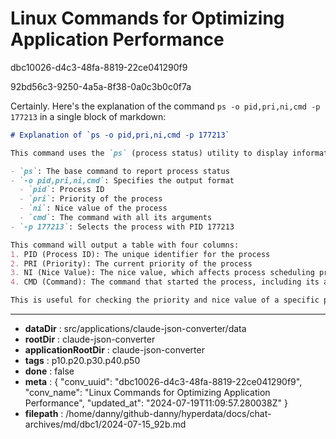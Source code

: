 # Linux Commands for Optimizing Application Performance

dbc10026-d4c3-48fa-8819-22ce041290f9

92bd56c3-9250-4a5a-8f38-0a0c3b0c0f7a

 Certainly. Here's the explanation of the command `ps -o pid,pri,ni,cmd -p 177213` in a single block of markdown:

```markdown
# Explanation of `ps -o pid,pri,ni,cmd -p 177213`

This command uses the `ps` (process status) utility to display information about a specific process:

- `ps`: The base command to report process status
- `-o pid,pri,ni,cmd`: Specifies the output format
  - `pid`: Process ID
  - `pri`: Priority of the process
  - `ni`: Nice value of the process
  - `cmd`: The command with all its arguments
- `-p 177213`: Selects the process with PID 177213

This command will output a table with four columns:
1. PID (Process ID): The unique identifier for the process
2. PRI (Priority): The current priority of the process
3. NI (Nice Value): The nice value, which affects process scheduling priority
4. CMD (Command): The command that started the process, including its arguments

This is useful for checking the priority and nice value of a specific process, which can be helpful when optimizing system performance or troubleshooting issues related to process scheduling.
```

---

* **dataDir** : src/applications/claude-json-converter/data
* **rootDir** : claude-json-converter
* **applicationRootDir** : claude-json-converter
* **tags** : p10.p20.p30.p40.p50
* **done** : false
* **meta** : {
  "conv_uuid": "dbc10026-d4c3-48fa-8819-22ce041290f9",
  "conv_name": "Linux Commands for Optimizing Application Performance",
  "updated_at": "2024-07-19T11:09:57.280038Z"
}
* **filepath** : /home/danny/github-danny/hyperdata/docs/chat-archives/md/dbc1/2024-07-15_92b.md